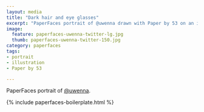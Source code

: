 ```yaml
---
layout: media
title: "Dark hair and eye glasses"
excerpt: "PaperFaces portrait of @uwenna drawn with Paper by 53 on an iPad."
image: 
  feature: paperfaces-uwenna-twitter-lg.jpg
  thumb: paperfaces-uwenna-twitter-150.jpg
category: paperfaces
tags: 
- portrait
- illustration
- Paper by 53

---
```


PaperFaces portrait of [@uwenna](http://twitter.com/uwenna).

{% include paperfaces-boilerplate.html %}